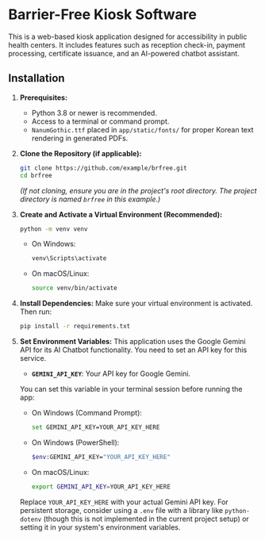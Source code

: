 # Barrier-Free Kiosk Software

This is a web-based kiosk application designed for accessibility in public health centers. It includes features such as reception check-in, payment processing, certificate issuance, and an AI-powered chatbot assistant.

## Installation

1.  **Prerequisites:**
    *   Python 3.8 or newer is recommended.
    *   Access to a terminal or command prompt.
    *   `NanumGothic.ttf` placed in `app/static/fonts/` for proper Korean text rendering in generated PDFs.

2.  **Clone the Repository (if applicable):**
    ```bash
    git clone https://github.com/example/brfree.git
    cd brfree
    ```
    *(If not cloning, ensure you are in the project's root directory. The project directory is named `brfree` in this example.)*

3.  **Create and Activate a Virtual Environment (Recommended):**
    ```bash
    python -m venv venv
    ```
    *   On Windows:
        ```bash
        venv\Scripts\activate
        ```
    *   On macOS/Linux:
        ```bash
        source venv/bin/activate
        ```

4.  **Install Dependencies:**
    Make sure your virtual environment is activated. Then run:
    ```bash
    pip install -r requirements.txt
    ```

5.  **Set Environment Variables:**
    This application uses the Google Gemini API for its AI Chatbot functionality. You need to set an API key for this service.
    *   **`GEMINI_API_KEY`**: Your API key for Google Gemini.

    You can set this variable in your terminal session before running the app:
    *   On Windows (Command Prompt):
        ```bash
        set GEMINI_API_KEY=YOUR_API_KEY_HERE
        ```
    *   On Windows (PowerShell):
        ```bash
        $env:GEMINI_API_KEY="YOUR_API_KEY_HERE"
        ```
    *   On macOS/Linux:
        ```bash
        export GEMINI_API_KEY=YOUR_API_KEY_HERE
        ```
    Replace `YOUR_API_KEY_HERE` with your actual Gemini API key. For persistent storage, consider using a `.env` file with a library like `python-dotenv` (though this is not implemented in the current project setup) or setting it in your system's environment variables.

